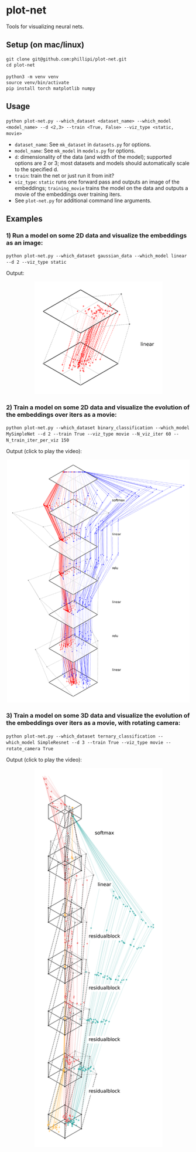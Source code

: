 # plot-net
Tools for visualizing neural nets.

## Setup (on mac/linux)
```
git clone git@github.com:phillipi/plot-net.git
cd plot-net

python3 -m venv venv
source venv/bin/activate
pip install torch matplotlib numpy
```

## Usage
`python plot-net.py --which_dataset <dataset_name> --which_model <model_name> --d <2,3> --train <True, False> --viz_type <static, movie>`

* `dataset_name`: See `mk_dataset` in `datasets.py` for options.
* `model_name`: See `mk_model` in `models.py` for options.
* `d`: dimensionality of the data (and width of the model); supported options are 2 or 3; most datasets and models should automatically scale to the specified d.
* `train`: train the net or just run it from init? 
* `viz_type`: `static` runs one forward pass and outputs an image of the embeddings; `training_movie` trains the model on the data and outputs a movie of the embeddings over training iters.
* See `plot-net.py` for additional command line arguments.

## Examples

### 1) Run a model on some 2D data and visualize the embeddings as an image:

`python plot-net.py --which_dataset gaussian_data --which_model linear --d 2 --viz_type static`

Output:

<div align="center">
  <img src="img/LinearLayer.png" alt="Image of a linear layer should appear here" width="350"/>
</div>

### 2) Train a model on some 2D data and visualize the evolution of the embeddings over iters as a movie:

`python plot-net.py --which_dataset binary_classification --which_model MySimpleNet --d 2 --train True --viz_type movie --N_viz_iter 60 --N_train_iter_per_viz 150`

Output (click to play the video):

<div align="center">
  <a href="https://web.mit.edu/phillipi/www/plot-net/MySimpleNet.mp4"><img src="img/MySimpleNet.png" alt="Link to video should appear here" width="500"/></a>
</div>

### 3) Train a model on some 3D data and visualize the evolution of the embeddings over iters as a movie, with rotating camera:

`python plot-net.py --which_dataset ternary_classification --which_model SimpleResnet --d 3 --train True --viz_type movie --rotate_camera True`

Output (click to play the video):

<div align="center">
  <a href="https://web.mit.edu/phillipi/www/plot-net/SimpleResnet.mp4"><img src="img/SimpleResnet.png" alt="Link to video should appear here" width="350"/></a>
</div>


